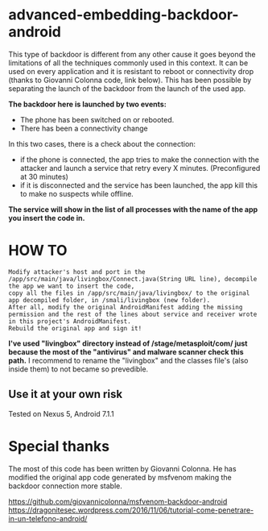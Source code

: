 # advanced-embedding-backdoor-android

This type of backdoor is different from any other cause it goes beyond the limitations of all the techniques commonly used in this context. It can be used on every application and it is resistant to reboot or connectivity drop (thanks to Giovanni Colonna code, link below).
This has been possible by separating the launch of the backdoor from the launch of the used app.

**The backdoor here is launched by two events:**

* The phone has been switched on or rebooted.
* There has been a connectivity change

In this two cases, there is a check about the connection:
* if the phone is connected, the app tries to make the connection with the attacker and launch a service that retry every X minutes. (Preconfigured at 30 minutes)
* if it is disconnected and the service has been launched, the app kill this to make no suspects while offline.

**The service will show in the list of all processes with the name of the app you insert the code in.**


# HOW TO
```
Modify attacker's host and port in the /app/src/main/java/livingbox/Connect.java(String URL line), decompile the app we want to insert the code, 
copy all the files in /app/src/main/java/livingbox/ to the original app decompiled folder, in /smali/livingbox (new folder).
After all, modify the original AndroidManifest adding the missing permission and the rest of the lines about service and receiver wrote in this project's AndroidManifest.
Rebuild the original app and sign it!
```

**I've used "livingbox" directory instead of /stage/metasploit/com/ just because the most of the "antivirus" and malware scanner check this path.**  I recommend to rename the "livingbox" and the classes file's (also inside them) to not became so prevedible.


## Use it at your own risk
Tested on Nexus 5, Android 7.1.1

# Special thanks
The most of this code has been written by Giovanni Colonna.
He has modified the original app code generated by msfvenom making the backdoor connection more stable.

https://github.com/giovannicolonna/msfvenom-backdoor-android
https://dragonitesec.wordpress.com/2016/11/06/tutorial-come-penetrare-in-un-telefono-android/

